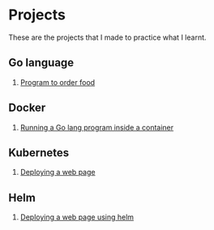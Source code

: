 # Projects
These are the projects that I made to practice what I learnt. 

## Go language 
1. [Program to order food](https://github.com/BhairaviSanskriti/My-DevOps-Journey/tree/main/Go/Projects/CLI%20application%20to%20order%20food)

## Docker 
1. [Running a Go lang program inside a container](https://github.com/BhairaviSanskriti/My-DevOps-Journey/tree/main/Docker/Projects/Running%20CLI%20application%20inside%20container)

## Kubernetes
1. [Deploying a web page](https://github.com/BhairaviSanskriti/My-DevOps-Journey/tree/main/Kubernetes/Projects/Deploying%20portfolio%20using%20k8s)

## Helm
1. [Deploying a web page using helm](https://github.com/BhairaviSanskriti/My-DevOps-Journey/blob/main/Helm/Projects/README.md)
